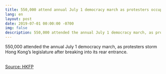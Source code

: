 ```yaml
---
title: 550,000 attend annual July 1 democracy march as protesters occupy legislature
lang: en
layout: post
date: 2019-07-01 00:00:00 -0700
img: false
description: 550,000 attended the annual July 1 democracy march, as protesters storm Hong Kong’s legislature after breaking into its rear entrance.
---
```


550,000 attended the annual July 1 democracy march, as protesters storm Hong Kong’s legislature after breaking into its rear entrance.

<br>[Source: HKFP](https://www.hongkongfp.com/2019/07/01/breaking-organisers-say-550000-attend-annual-july-1-democracy-march-amid-clashes-rear-legislature/)